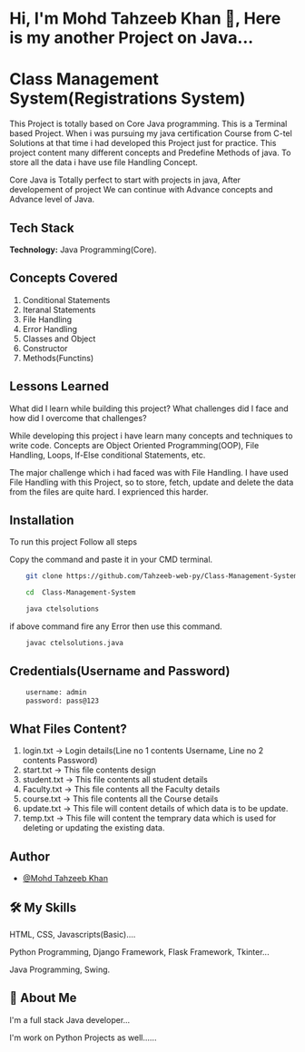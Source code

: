 
# Hi, I'm Mohd Tahzeeb Khan 👋, Here is my another  Project on Java...


# Class Management System(Registrations System)

This Project is totally based on Core Java programming. This is a Terminal based Project. When i was pursuing my java certification Course from C-tel Solutions at that time i had developed this Project just for practice.
This project content many different concepts and Predefine Methods of java. To store all the data i have use file Handling Concept.
    
Core Java is Totally perfect to start with projects in java, After developement of project We can continue with Advance concepts and Advance level of Java.
## Tech Stack
**Technology:** Java Programming(Core).
## Concepts Covered
1. Conditional Statements
2. Iteranal Statements
3. File Handling
4. Error Handling
5. Classes and Object
6. Constructor
7. Methods(Functins)
## Lessons Learned

What did I learn while building this project? What challenges did I face and how did I overcome that challenges?

While developing this project i have learn many concepts and techniques to write code. Concepts are Object Oriented Programming(OOP), File Handling, Loops, If-Else conditional Statements, etc.

The major challenge which i had faced was with File Handling. I have used File Handling with this Project, so to store, fetch, update and delete the data from the files are quite hard. I exprienced this harder.
## Installation

To run this project Follow all steps



Copy the command and paste it in your CMD terminal.
```bash
    git clone https://github.com/Tahzeeb-web-py/Class-Management-System.git
```
```bash
    cd  Class-Management-System
```
```bash
    java ctelsolutions
```

if above command fire any Error then use this command.
```bash
    javac ctelsolutions.java
```


## **Credentials(Username and Password)**
```bash
    username: admin
    password: pass@123
```
## What Files Content?

1. login.txt -> Login details(Line no 1 contents Username, Line no 2 contents Password)
2. start.txt -> This file contents design
3. student.txt ->  This file contents all student details
4. Faculty.txt -> This file contents all the Faculty details
5. course.txt -> This file contents all the Course details
6. update.txt -> This file will content details of which data is to be update.
7. temp.txt -> This file will content the temprary data which is used for deleting or updating the existing data.
    
## Author

- [@Mohd Tahzeeb Khan](https://github.com/Tahzeeb-web-py)


## 🛠 My Skills
HTML, CSS, Javascripts(Basic)....

Python Programming, Django Framework, Flask Framework, Tkinter...

Java Programming, Swing.


## 🚀 About Me
I'm a full stack Java developer...

I'm work on Python Projects as well......


